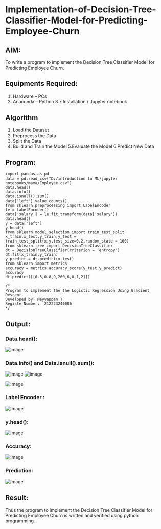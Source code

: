 # Implementation-of-Decision-Tree-Classifier-Model-for-Predicting-Employee-Churn

## AIM:
To write a program to implement the Decision Tree Classifier Model for Predicting Employee Churn.

## Equipments Required:
1. Hardware – PCs
2. Anaconda – Python 3.7 Installation / Jupyter notebook

## Algorithm
1. Load the Dataset
2. Preprocess the Data
3. Split the Data
4. Build and Train the Model
5.Evaluate the Model
6.Predict New Data

## Program:
```
import pandas as pd
data = pd.read_csv("D:/introduction to ML/jupyter notebooks/mama/Employee.csv")
data.head()
data.info()
data.isnull().sum()
data['left'].value_counts()
from sklearn.preprocessing import LabelEncoder
le = LabelEncoder()
data['salary'] = le.fit_transform(data['salary'])
data.head()
y = data['left']
y.head()
from sklearn.model_selection import train_test_split
x_train,x_test,y_train,y_test = train_test_split(x,y,test_size=0.2,random_state = 100)
from sklearn.tree import DecisionTreeClassifier
dt = DecisionTreeClassifier(criterion = 'entropy')
dt.fit(x_train,y_train)
y_predict = dt.predict(x_test)
from sklearn import metrics
accuracy = metrics.accuracy_score(y_test,y_predict)
accuracy
dt.predict([[0.5,0.8,9,260,6,0,1,2]])

/*
Program to implement the the Logistic Regression Using Gradient Descent.
Developed by: Meyyappan T
RegisterNumber:  212223240086
*/
```
## Output:
### Data.head():
![image](https://github.com/arbasil05/-Implementation-of-Logistic-Regression-Using-Gradient-Descent/assets/144218037/a0894abd-5425-4f4e-a8a5-afe6d8f06ab3)
### Data.info() and Data.isnull().sum():
![image](https://github.com/arbasil05/-Implementation-of-Logistic-Regression-Using-Gradient-Descent/assets/144218037/2d1870be-45ae-4072-94f2-457bd3fc7f8c)
![image](https://github.com/arbasil05/-Implementation-of-Logistic-Regression-Using-Gradient-Descent/assets/144218037/cecd03aa-658d-4df6-b82f-8a1ef4ea0980)

![image](https://github.com/arbasil05/-Implementation-of-Logistic-Regression-Using-Gradient-Descent/assets/144218037/e0a14a4c-97b2-40e8-a8a9-fb19c107dd82)

### Label Encoder :
![image](https://github.com/arbasil05/-Implementation-of-Logistic-Regression-Using-Gradient-Descent/assets/144218037/4119b636-8467-4173-867b-a83dec66b243)

### y.head():
![image](https://github.com/arbasil05/-Implementation-of-Logistic-Regression-Using-Gradient-Descent/assets/144218037/0f00de90-8207-4a28-ac3c-bb47057ae205)
### Accuracy:
![image](https://github.com/arbasil05/-Implementation-of-Logistic-Regression-Using-Gradient-Descent/assets/144218037/e1c1c5e3-9abd-4b70-ba69-af128b8e87d8)
### Prediction:
![image](https://github.com/arbasil05/-Implementation-of-Logistic-Regression-Using-Gradient-Descent/assets/144218037/20d0366c-a7f9-4027-8976-733d7214b398)
## Result:
Thus the program to implement the  Decision Tree Classifier Model for Predicting Employee Churn is written and verified using python programming.

